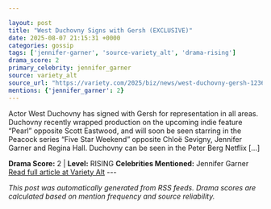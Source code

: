 ```yaml
---

layout: post
title: "West Duchovny Signs with Gersh (EXCLUSIVE)"
date: 2025-08-07 21:15:31 +0000
categories: gossip
tags: ['jennifer-garner', 'source-variety_alt', 'drama-rising']
drama_score: 2
primary_celebrity: jennifer_garner
source: variety_alt
source_url: "https://variety.com/2025/biz/news/west-duchovny-gersh-1236481949/"
mentions: {'jennifer_garner': 2}
---
```


Actor West Duchovny has signed with Gersh for representation in all areas. Duchovny recently wrapped production on the upcoming indie feature “Pearl” opposite Scott Eastwood, and will soon be seen starring in the Peacock series “Five Star Weekend” opposite Chloë Sevigny, Jennifer Garner and Regina Hall. Duchovny can be seen in the Peter Berg Netflix […]

**Drama Score:** 2 | **Level:** RISING **Celebrities Mentioned:** Jennifer Garner [Read full article at Variety Alt](https://variety.com/2025/biz/news/west-duchovny-gersh-1236481949/) --- 

*This post was automatically generated from RSS feeds. Drama scores are calculated based on mention frequency and source reliability.*